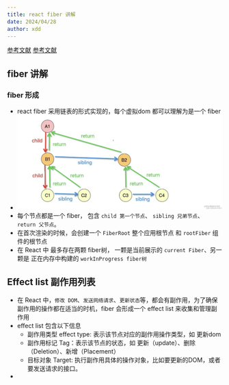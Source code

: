 ```yaml
---
title: react fiber 讲解
date: 2024/04/28
author: xdd
---
```

[参考文献]("https://juejin.cn/post/7258881840823844920")
[参考文献]("https://juejin.cn/post/7331135154209308687")
## fiber 讲解

### fiber 形成
- react fiber 采用链表的形式实现的，每个虚拟dom 都可以理解为是一个 fiber
- ![alt text](./image.png)
- 每个节点都是一个 fiber， 包含 `child 第一个节点`、 `sibling 兄弟节点`、 `return 父节点`。
- 在首次渲染的时候，会创建一个 `FiberRoot` 整个应用根节点 和 `rootFiber` 组件的根节点
- 在 React 中 最多存在两颗 fiber树， 一颗是当前展示的 `current Fiber`、另一颗是 正在内存中构建的 `workInProgress fiber树`

## Effect list 副作用列表
- 在 React 中，`修改 DOM`、`发送网络请求`、`更新状态`等，都会有副作用，为了确保副作用的操作都在适当的时机，fiber 会形成一个 effect list 来收集和管理副作用
- effect list 包含以下信息
  - 副作用类型 effect type: 表示该节点对应的副作用操作类型，如 更新dom
  - 副作用标记 Tag：表示该节点的状态，如 更新（update）、删除（Deletion）、新增（Placement）
  - 目标对象 Target: 执行副作用具体的操作对象，比如要更新的DOM，或者要发送请求的接口。
- 